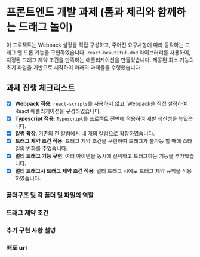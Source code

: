 # 프론트엔드 개발 과제 (톰과 제리와 함께하는 드래그 놀이)

이 프로젝트는 Webpack 설정을 직접 구성하고, 주어진 요구사항에 따라 동작하는 드래그 앤 드롭 기능을 구현하였습니다. `react-beautiful-dnd` 라이브러리를 사용하여, 지정된 드래그 제약 조건을 만족하는 애플리케이션을 만들었습니다. 제공된 최소 기능의 초기 파일을 기반으로 시작하여 아래의 과제들을 수행했습니다.

## 과제 진행 체크리스트

- [x] **Webpack 적용**: `react-scripts`를 사용하지 않고, Webpack을 직접 설정하여 React 애플리케이션을 구성하였습니다.
- [x] **Typescript 적용**: `Typescript`를 프로젝트 전반에 적용하여 개발 생산성을 높였습니다.
- [x] **칼럼 확장**: 기존의 한 칼럼에서 네 개의 칼럼으로 확장하였습니다.
- [x] **드래그 제약 조건 적용**: 드래그 제약 조건을 구현하여 드래그가 불가능 할 때에 스타일의 변화를 주었습니다.
- [x] **멀티 드래그 기능 구현**: 여러 아이템을 동시에 선택하고 드래그하는 기능을 추가했습니다.
- [x] **멀티 드래그시 드래그 제약 조건 적용**: 멀티 드래그 시에도 드래그 제약 규칙을 적용하였습니다.

### 폴더구조 및 각 폴더 및 파일의 역할

### 드래그 제약 조건

### 추가 구현 사항 설명

### 배포 url
